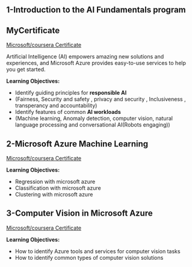 ## 1-Introduction to the AI Fundamentals program

## MyCertificate
[Microsoft/coursera Certificate](https://www.coursera.org/account/accomplishments/certificate/D2UUDXL6VSL6)

Artificial Intelligence (AI) empowers amazing new solutions and experiences, and Microsoft Azure provides easy-to-use services to help you get started.  

**Learning Objectives:**
- Identify guiding principles for **responsible AI**
- (Fairness, Security and safety , privacy and security , Inclusiveness , transperancy and accountability)
- Identify features of common **AI workloads**
- (Machine learning, Anomaly detection, computer vision, natural language processing and conversational AI(Robots engaging))

## 2-Microsoft Azure Machine Learning
[Microsoft/coursera Certificate](https://www.coursera.org/account/accomplishments/certificate/FQ72SZWZ3YMG)

**Learning Objectives:**
- Regression with microsoft azure
- Classification with microsoft azure
- Clustering with microsoft azure

## 3-Computer Vision in Microsoft Azure
[Microsoft/coursera Certificate](https://www.coursera.org/account/accomplishments/certificate/TSNBJM8HWDY2)

**Learning Objectives:**

- How to identify Azure tools and services for computer vision tasks 
- How to identify common types of computer vision solutions
